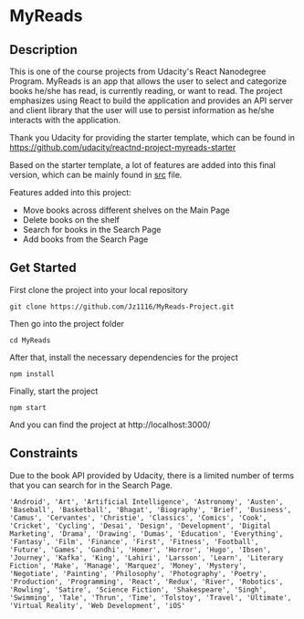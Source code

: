 # MyReads 

## Description 
This is one of the course projects from Udacity's React Nanodegree Program. MyReads is an app that allows the user to select
and categorize books he/she has read, is currently reading, or want to read. The project emphasizes using React to build the
application and provides an API server and client library that the user will use to persist information as he/she interacts
with the application. 

Thank you Udacity for providing the starter template, which can be found in https://github.com/udacity/reactnd-project-myreads-starter

Based on the starter template, a lot of features are added into this final version, which can be mainly found in [src](https://github.com/Jz1116/MyReads-Project/tree/master/src) file.

Features added into this project:
* Move books across different shelves on the Main Page
* Delete books on the shelf
* Search for books in the Search Page
* Add books from the Search Page

## Get Started
First clone the project into your local repository
```
git clone https://github.com/Jz1116/MyReads-Project.git
```

Then go into the project folder
```
cd MyReads
```

After that, install the necessary dependencies for the project
```
npm install
```

Finally, start the project 
```
npm start
```
And you can find the project at http://localhost:3000/

## Constraints
Due to the book API provided by Udacity, there is a limited number of terms that you can search for in the Search Page.
```
'Android', 'Art', 'Artificial Intelligence', 'Astronomy', 'Austen', 'Baseball', 'Basketball', 'Bhagat', 'Biography', 'Brief', 'Business', 'Camus', 'Cervantes', 'Christie', 'Classics', 'Comics', 'Cook', 'Cricket', 'Cycling', 'Desai', 'Design', 'Development', 'Digital Marketing', 'Drama', 'Drawing', 'Dumas', 'Education', 'Everything', 'Fantasy', 'Film', 'Finance', 'First', 'Fitness', 'Football', 'Future', 'Games', 'Gandhi', 'Homer', 'Horror', 'Hugo', 'Ibsen', 'Journey', 'Kafka', 'King', 'Lahiri', 'Larsson', 'Learn', 'Literary Fiction', 'Make', 'Manage', 'Marquez', 'Money', 'Mystery', 'Negotiate', 'Painting', 'Philosophy', 'Photography', 'Poetry', 'Production', 'Programming', 'React', 'Redux', 'River', 'Robotics', 'Rowling', 'Satire', 'Science Fiction', 'Shakespeare', 'Singh', 'Swimming', 'Tale', 'Thrun', 'Time', 'Tolstoy', 'Travel', 'Ultimate', 'Virtual Reality', 'Web Development', 'iOS'
```







